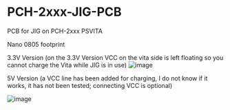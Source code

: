 # PCH-2xxx-JIG-PCB
PCB for JIG on PCH-2xxx PSVITA


Nano 0805 footprint 

3.3V Version (on the 3.3V Version VCC on the vita side is left floating so you cannot charge the Vita while JIG is in use)
![image](https://github.com/SKGleba/bert/assets/203427/aff9ae14-e484-4940-955e-5edb9749dca3)


5V Version (a VCC line has been added for charging, I do not know if it works, it has not been tested; connecting VCC is optional)

![image](https://github.com/SKGleba/bert/assets/203427/67e05e91-cc8f-48fb-a78e-e16f9b8e3076)

